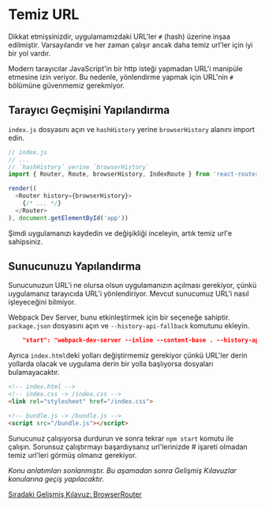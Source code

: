 <h1>Temiz URL</h1>

Dikkat etmişsinizdir, uygulamamızdaki URL'ler `#` (hash) üzerine inşaa edilmiştir. Varsayılandır ve her zaman çalışır ancak daha temiz url'ler için iyi bir yol vardır.

Modern tarayıcılar JavaScript'in bir http isteği yapmadan URL'i manipüle etmesine izin veriyor. Bu nedenle, yönlendirme yapmak için URL'nin `#` bölümüne güvenmemiz gerekmiyor.

<h2>Tarayıcı Geçmişini Yapılandırma</h2>

`index.js` dosyasını açın ve `hashHistory` yerine `browserHistory` alanını import edin.

```js
// index.js
// ...
// `hashHistory` yerine `browserHistory`
import { Router, Route, browserHistory, IndexRoute } from 'react-router'

render((
  <Router history={browserHistory}>
    {/* ... */}
  </Router>
), document.getElementById('app'))
```

Şimdi uygulamanızı kaydedin ve değişikliği inceleyin, artık temiz url'e sahipsiniz.

<h2>Sunucunuzu Yapılandırma</h2>

Sunucunuzun URL'i ne olursa olsun uygulamanızın açılması gerekiyor, çünkü uygulamanız tarayıcıda URL'i yönlendiriyor. Mevcut sunucumuz URL'i nasıl işleyeceğini bilmiyor.

Webpack Dev Server, bunu etkinleştirmek için bir seçeneğe sahiptir. `package.json` dosyasını açın ve `--history-api-fallback` komutunu ekleyin.

```json
    "start": "webpack-dev-server --inline --content-base . --history-api-fallback"
```

Ayrıca `index.html`deki yolları değiştirmemiz gerekiyor çünkü URL'ler derin yollarda olacak ve uygulama derin bir yolla başlıyorsa dosyaları bulamayacaktır.

```html
<!-- index.html -->
<!-- index.css -> /index.css -->
<link rel="stylesheet" href="/index.css">

<!-- bundle.js -> /bundle.js -->
<script src="/bundle.js"></script>
```

Sunucunuz çalışıyorsa durdurun ve sonra tekrar `npm start` komutu ile çalışın. Sorunsuz çalıştırmayı başardıysanız url'lerinizde # işareti olmadan temiz url'leri görmüş olmanız gerekiyor.

<i>Konu anlatımları sonlanmıştır. Bu aşamadan sonra Gelişmiş Kılavuzlar konularına geçiş yapılacaktır.</i>

<a href="https://omergulcicek.github.io/react-router/gelismis-kilavuzlar/browser-router">Sıradaki Gelişmiş Kılavuz: BrowserRouter</a>
